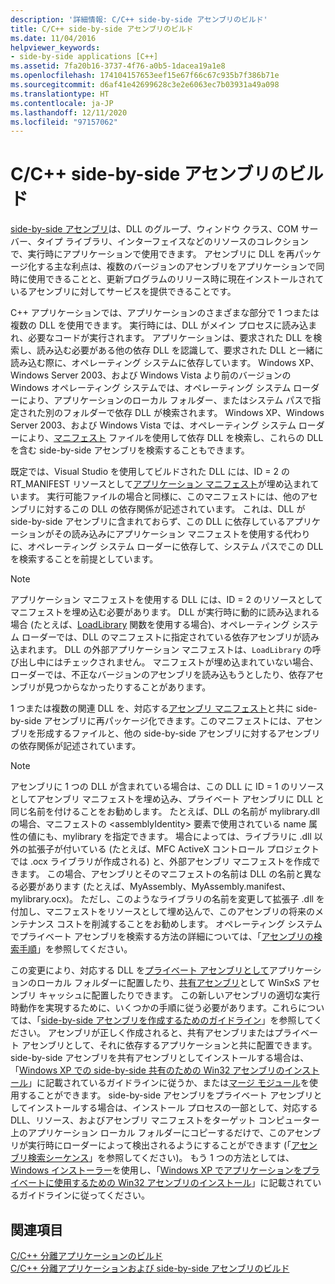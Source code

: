 ```yaml
---
description: '詳細情報: C/C++ side-by-side アセンブリのビルド'
title: C/C++ side-by-side アセンブリのビルド
ms.date: 11/04/2016
helpviewer_keywords:
- side-by-side applications [C++]
ms.assetid: 7fa20b16-3737-4f76-a0b5-1dacea19a1e8
ms.openlocfilehash: 174104157653eef15e67f66c67c935b7f386b71e
ms.sourcegitcommit: d6af41e42699628c3e2e6063ec7b03931a49a098
ms.translationtype: HT
ms.contentlocale: ja-JP
ms.lasthandoff: 12/11/2020
ms.locfileid: "97157062"
---
```

# <a name="building-cc-side-by-side-assemblies"></a>C/C++ side-by-side アセンブリのビルド

[side-by-side アセンブリ](/windows/win32/SbsCs/about-side-by-side-assemblies-)は、DLL のグループ、ウィンドウ クラス、COM サーバー、タイプ ライブラリ、インターフェイスなどのリソースのコレクションで、実行時にアプリケーションで使用できます。 アセンブリに DLL を再パッケージ化する主な利点は、複数のバージョンのアセンブリをアプリケーションで同時に使用できることと、更新プログラムのリリース時に現在インストールされているアセンブリに対してサービスを提供できることです。

C++ アプリケーションでは、アプリケーションのさまざまな部分で 1 つまたは複数の DLL を使用できます。 実行時には、DLL がメイン プロセスに読み込まれ、必要なコードが実行されます。 アプリケーションは、要求された DLL を検索し、読み込む必要がある他の依存 DLL を認識して、要求された DLL と一緒に読み込む際に、オペレーティング システムに依存しています。 Windows XP、Windows Server 2003、および Windows Vista より前のバージョンの Windows オペレーティング システムでは、オペレーティング システム ローダーにより、アプリケーションのローカル フォルダー、またはシステム パスで指定された別のフォルダーで依存 DLL が検索されます。 Windows XP、Windows Server 2003、および Windows Vista では、オペレーティング システム ローダーにより、[マニフェスト](/windows/win32/sbscs/manifests) ファイルを使用して依存 DLL を検索し、これらの DLL を含む side-by-side アセンブリを検索することもできます。

既定では、Visual Studio を使用してビルドされた DLL には、ID = 2 の RT_MANIFEST リソースとして[アプリケーション マニフェスト](/windows/win32/SbsCs/application-manifests)が埋め込まれています。 実行可能ファイルの場合と同様に、このマニフェストには、他のアセンブリに対するこの DLL の依存関係が記述されています。 これは、DLL が side-by-side アセンブリに含まれておらず、この DLL に依存しているアプリケーションがその読み込みにアプリケーション マニフェストを使用する代わりに、オペレーティング システム ローダーに依存して、システム パスでこの DLL を検索することを前提としています。

> [!NOTE]
> アプリケーション マニフェストを使用する DLL には、ID = 2 のリソースとしてマニフェストを埋め込む必要があります。 DLL が実行時に動的に読み込まれる場合 (たとえば、[LoadLibrary](/windows/win32/api/libloaderapi/nf-libloaderapi-loadlibraryw) 関数を使用する場合)、オペレーティング システム ローダーでは、DLL のマニフェストに指定されている依存アセンブリが読み込まれます。 DLL の外部アプリケーション マニフェストは、`LoadLibrary` の呼び出し中にはチェックされません。 マニフェストが埋め込まれていない場合、ローダーでは、不正なバージョンのアセンブリを読み込もうとしたり、依存アセンブリが見つからなかったりすることがあります。

1 つまたは複数の関連 DLL を、対応する[アセンブリ マニフェスト](/windows/win32/SbsCs/assembly-manifests)と共に side-by-side アセンブリに再パッケージ化できます。このマニフェストには、アセンブリを形成するファイルと、他の side-by-side アセンブリに対するアセンブリの依存関係が記述されています。

> [!NOTE]
> アセンブリに 1 つの DLL が含まれている場合は、この DLL に ID = 1 のリソースとしてアセンブリ マニフェストを埋め込み、プライベート アセンブリに DLL と同じ名前を付けることをお勧めします。 たとえば、DLL の名前が mylibrary.dll の場合、マニフェストの \<assemblyIdentity> 要素で使用されている name 属性の値にも、mylibrary を指定できます。 場合によっては、ライブラリに .dll 以外の拡張子が付いている (たとえば、MFC ActiveX コントロール プロジェクトでは .ocx ライブラリが作成される) と、外部アセンブリ マニフェストを作成できます。 この場合、アセンブリとそのマニフェストの名前は DLL の名前と異なる必要があります (たとえば、MyAssembly、MyAssembly.manifest、mylibrary.ocx)。 ただし、このようなライブラリの名前を変更して拡張子 .dll を付加し、マニフェストをリソースとして埋め込んで、このアセンブリの将来のメンテナンス コストを削減することをお勧めします。 オペレーティング システムでプライベート アセンブリを検索する方法の詳細については、「[アセンブリの検索手順](/windows/win32/SbsCs/assembly-searching-sequence)」を参照してください。

この変更により、対応する DLL を[プライベート アセンブリとして](/windows/win32/Msi/private-assemblies)アプリケーションのローカル フォルダーに配置したり、[共有アセンブリ](/windows/win32/Msi/shared-assemblies)として WinSxS アセンブリ キャッシュに配置したりできます。 この新しいアセンブリの適切な実行時動作を実現するために、いくつかの手順に従う必要があります。これらについては、「[side-by-side アセンブリを作成するためのガイドライン](/windows/win32/SbsCs/guidelines-for-creating-side-by-side-assemblies)」を参照してください。 アセンブリが正しく作成されると、共有アセンブリまたはプライベート アセンブリとして、それに依存するアプリケーションと共に配置できます。 side-by-side アセンブリを共有アセンブリとしてインストールする場合は、「[Windows XP での side-by-side 共有のための Win32 アセンブリのインストール](/windows/win32/Msi/installing-win32-assemblies-for-side-by-side-sharing-on-windows-xp)」に記載されているガイドラインに従うか、または[マージ モジュール](/windows/win32/msi/merge-modules)を使用することができます。 side-by-side アセンブリをプライベート アセンブリとしてインストールする場合は、インストール プロセスの一部として、対応する DLL、リソース、およびアセンブリ マニフェストをターゲット コンピューター上のアプリケーション ローカル フォルダーにコピーするだけで、このアセンブリが実行時にローダーによって検出されるようにすることができます (「[アセンブリ検索シーケンス](/windows/win32/SbsCs/assembly-searching-sequence)」を参照してください)。 もう 1 つの方法としては、[Windows インストーラー](/windows/win32/Msi/windows-installer-portal)を使用し、「[Windows XP でアプリケーションをプライベートに使用するための Win32 アセンブリのインストール](/windows/win32/Msi/installing-win32-assemblies-for-the-private-use-of-an-application-on-windows-xp)」に記載されているガイドラインに従ってください。

## <a name="see-also"></a>関連項目

[C/C++ 分離アプリケーションのビルド](building-c-cpp-isolated-applications.md)<br/>
[C/C++ 分離アプリケーションおよび side-by-side アセンブリのビルド](building-c-cpp-isolated-applications-and-side-by-side-assemblies.md)
